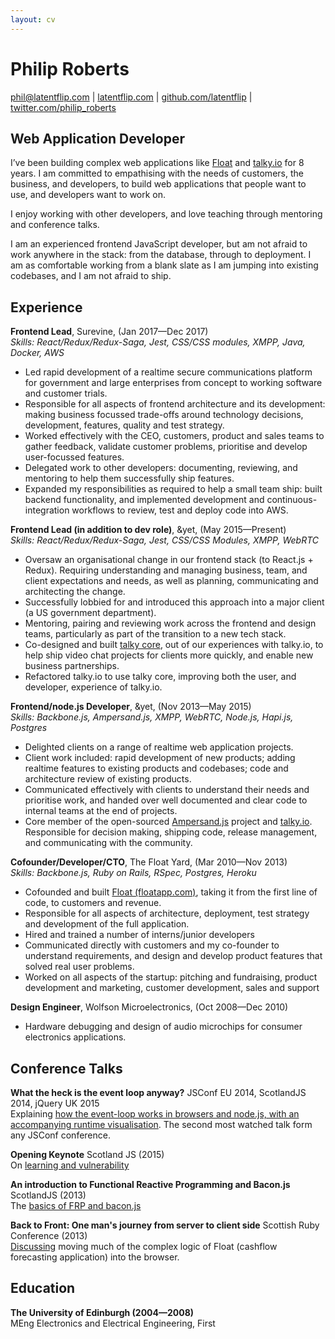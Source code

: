 ```yaml
---
layout: cv
---
```


# Philip Roberts

[phil@latentflip.com](mailto:phil@latentflip.com) | [latentflip.com](http://latentflip.com)   | [github.com/latentflip](https://github.com/latentflip) | [twitter.com/philip_roberts](https://twitter.com/philip_roberts)


## Web Application Developer

I’ve been building complex web applications like [Float](https://floatapp.com) and [talky.io](https://talky.io) for 8 years. I am committed to empathising with the needs of customers, the business, and developers, to build web applications that people want to use, and developers want to work on.

I enjoy working with other developers, and love teaching through mentoring and conference talks.

I am an experienced frontend JavaScript developer, but am not afraid to work anywhere in the stack: from the database, through to deployment. I am as comfortable working from a blank slate as I am jumping into existing codebases, and I am not afraid to ship. 


## Experience

**Frontend Lead**,  Surevine, (Jan 2017—Dec 2017)    
_Skills: React/Redux/Redux-Saga, Jest, CSS/CSS modules, XMPP, Java, Docker, AWS_

* Led rapid development of a realtime secure communications platform for government and large enterprises from concept to working software and customer trials.
* Responsible for all aspects of frontend architecture and its development: making business focussed trade-offs around technology decisions, development, features, quality and test strategy.
* Worked effectively with the CEO, customers, product and sales teams to gather feedback, validate customer problems, prioritise and develop user-focussed features.
* Delegated work to other developers: documenting, reviewing, and mentoring to help them successfully ship features.
* Expanded my responsibilities as required to help a small team ship: built backend functionality, and implemented development and continuous-integration workflows to review, test and deploy code into AWS.


**Frontend Lead (in addition to dev role)**,  &yet, (May 2015—Present)    
_Skills: React/Redux/Redux-Saga, Jest, CSS/CSS Modules, XMPP, WebRTC_

* Oversaw an organisational change in our frontend stack (to React.js + Redux). Requiring understanding and managing business, team, and client expectations and needs, as well as planning, communicating and architecting the change.
* Successfully lobbied for and introduced this approach into a major client (a US government department).
* Mentoring, pairing and reviewing work across the frontend and design teams, particularly as part of the transition to a new tech stack.
* Co-designed and built [talky core](https://about.talky.io/core/), out of our experiences with talky.io, to help ship video chat projects for clients more quickly, and enable new business partnerships.
* Refactored talky.io to use talky core, improving both the user, and developer, experience of talky.io.

**Frontend/node.js Developer**, &yet, (Nov 2013—May 2015)    
_Skills: Backbone.js, Ampersand.js, XMPP, WebRTC, Node.js, Hapi.js, Postgres_

* Delighted clients on a range of realtime web application projects.
* Client work included: rapid development of new products; adding realtime features to existing products and codebases; code and architecture review of existing products.
* Communicated effectively with clients to understand their needs and prioritise work, and handed over well documented and clear code to internal teams at the end of projects. 
* Core member of the open-sourced [Ampersand.js](https://ampersandjs.com) project and [talky.io](https://talky.io). Responsible for decision making, shipping code, release management, and communicating with the community.

**Cofounder/Developer/CTO**, The Float Yard, (Mar 2010—Nov 2013)    
_Skills: Backbone.js, Ruby on Rails, RSpec, Postgres, Heroku_

* Cofounded and built [Float (floatapp.com)](https://floatapp.com), taking it from the first line of code, to customers and revenue. 
* Responsible for all aspects of architecture, deployment, test strategy and development of the full application.
* Hired and trained a number of interns/junior developers
* Communicated directly with customers and my co-founder to understand requirements, and design and develop product features that solved real user problems.
* Worked on all aspects of the startup: pitching and fundraising, product development and marketing, customer development, sales and support

**Design Engineer**, Wolfson Microelectronics, (Oct 2008—Dec 2010)

* Hardware debugging and design of audio microchips for consumer electronics applications.

## Conference Talks

**What the heck is the event loop anyway?** JSConf EU 2014, ScotlandJS 2014, jQuery UK 2015    
Explaining [how the event-loop works in browsers and node.js, with an accompanying runtime visualisation](http://latentflip.com/loupe/). The second most watched talk form any JSConf conference.

**Opening Keynote** Scotland JS (2015)    
On [learning and vulnerability](https://www.youtube.com/watch?v=43BdvIDdZA4)

**An introduction to Functional Reactive Programming and Bacon.js** ScotlandJS (2013)    
The [basics of FRP and bacon.js](https://vimeo.com/68987289)

**Back to Front: One man's journey from server to client side** Scottish Ruby Conference (2013)    
[Discussing](https://vimeo.com/66857759) moving much of the complex logic of Float (cashflow forecasting application) into the browser.


## Education

**The University of Edinburgh (2004—2008)**  
MEng Electronics and Electrical Engineering, First
